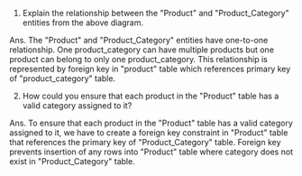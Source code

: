 1. Explain the relationship between the "Product" and "Product_Category" entities from the above diagram.

Ans. The "Product" and "Product_Category" entities have one-to-one relationship. One product_category can have multiple products but one product can belong to only one product_category.
     This relationship is represented by foreign key in "product" table which references primary key of "product_category" table.



2. How could you ensure that each product in the "Product" table has a valid category assigned to it?

Ans. To ensure that each product in the "Product" table has a valid category assigned to it, we have to create a foreign key constraint in "Product" table that references the primary key of "Product_Category" table.
     Foreign key prevents insertion of any rows into "Product" table where category does not exist in "Product_Category" table.
